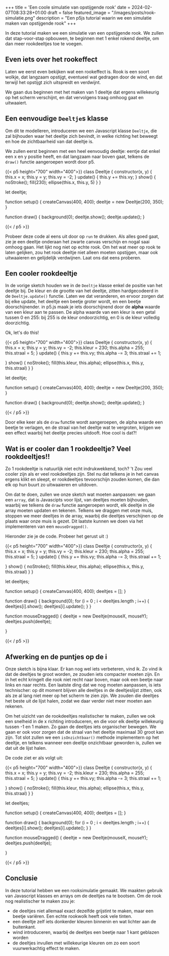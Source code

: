 +++
title = 'Een coole simulatie van opstijgende rook'
date = 2024-02-07T08:33:28+01:00
draft = false
featured_image = "/images/posts/rook-simulatie.png"
description = "Een p5js tutorial waarin we een simulatie maken van opstijgende rook"
+++

In deze tutorial maken we een simulatie van een opstijgende rook. We zullen dat stap-voor-stap opbouwen, te beginnen met 1 enkel rokend deeltje, om dan meer rookdeeltjes toe te voegen. 

<!--more-->

## Even iets over het rookeffect
Laten we eerst even bekijken wat een rookeffect is. Rook is een soort wolkje, dat langzaam opstijgt, eventueel wat gedragen door de wind, en dat terwijl het opstijgt zich uitspreidt en verdwijnt.

We gaan dus beginnen met het maken van 1 deeltje dat ergens willekeurig op het scherm verschijnt, en dat vervolgens traag omhoog gaat en uitwaaiert.

## Een eenvoudige  ```Deeltje```s klasse
Om dit te modelleren, introduceren we een Javascript klasse ```Deeltje```, die zal bijhouden waar het deeltje zich bevindt, in welke richting het beweegt en hoe de zichtbaarheid van dat deeltje is.

We zullen eerst beginnen met een heel eenvoudig deeltje: eentje dat enkel een x en y positie heeft, en dat langzaam naar boven gaat, telkens de ```draw()``` functie aangeroepen wordt door p5. 

{{< p5 height="700" width="400">}}
class Deeltje {
  constructor(x, y) {
    this.x = x;
    this.y = y;
    this.vy = -2;
  }
  update() {
    this.y += this.vy;
  }
  show() {
    noStroke();
    fill(230);
    ellipse(this.x, this.y, 5)
  }
}

let deeltje;

function setup() {
  createCanvas(400, 400);
  deeltje = new Deeltje(200, 350);
}

function draw() {
  background(0);
  deeltje.show();
  deeltje.update();
}

{{< / p5 >}}

Probeer deze code al eens uit door op ```run``` te drukken. Als alles goed gaat, zie je een deeltje onderaan het zwarte canvas verschijn en nogal saai omhoog gaan. Het lijkt nog niet op echte rook. Om het wat meer op rook te laten gelijken, zou het rook deeltje niet alleen moeten opstijgen, maar ook uitwaaieren en gelijdelijk verdwijnen. Laat ons dat eens proberen.

## Een cooler rookdeeltje
In de vorige sketch houden we in de ```Deeltje``` klasse enkel de positie van het deeltje bij. De kleur en de grootte van het deeltje, zitten hardgecodeerd in de ```Deeltje.update()``` functie. Laten we dat veranderen, en ervoor zorgen dat bij elke update, het deeltje een beetje groter wordt, en een beetje doorschijnender. in p5.js maak je iets doorschijnend door de __alpha__ waarde van een kleur aan te passen. De alpha waarde van een kleur is een getal tussen 0 en 255: bij 255 is de kleur ondoorzichtig, en 0 is de kleur volledig doorzichtig.

Ok, let's do this!

{{< p5 height="700" width="400">}}
class Deeltje {
  constructor(x, y) {
    this.x = x;
    this.y = y;
    this.vy = -2;
    this.kleur = 230;
    this.alpha = 255;
    this.straal = 5;
  }
  update() {
    this.y += this.vy;
    this.alpha -= 3;
    this.straal += 1;
    
  }
  show() {
    noStroke();
    fill(this.kleur, this.alpha);
    ellipse(this.x, this.y, this.straal)
  }
}

let deeltje;

function setup() {
  createCanvas(400, 400);
  deeltje = new Deeltje(200, 350);
}

function draw() {
  background(0);
  deeltje.show();
  deeltje.update();
}

{{< / p5 >}}

Door elke keer als de ```draw``` functie wordt aangeroepen, de alpha waarde een beetje te verlagen, en de straal van het deeltje wat te vergroten, krijgen we een effect waarbij het deeltje precies uitdooft. Hoe cool is dat?!

## Wat is er cooler dan 1 rookdeeltje? Veel rookdeeltjes!!
Zo 1 rookdeeltje is natuurlijk niet echt indrukwekkend, toch? 't Zou veel cooler zijn als er veel rookdeeltjes zijn. Stel nu dat telkens je in het canvas ergens klikt en sleept, er rookdeeltjes tevoorschijn zouden komen, die dan elk op hun buurt zo uitwaaieren en uitdoven. 

Om dat te doen, zullen we onze sketch wat moeten aanpassen: we gaan een ```array```, dat is Javascipts voor lijst, van deeltjes moeten bijhouden, waarbij we telkens de ```draw``` functie aangeroepen wordt, elk deeltje in die array moeten updaten en tekenen. Telkens we draggen met onze muis, stoppen we meer deeltjes in de array, waarbij die deeltjes verschijnen op de plaats waar onze muis is gezet. Dit laatste kunnen we doen via het implementeren van een ```mouseDragged()```.

Hieronder zie je de code. Probeer het gerust uit :)

{{< p5 height="700" width="400">}}
class Deeltje {
  constructor(x, y) {
    this.x = x;
    this.y = y;
    this.vy = -2;
    this.kleur = 230;
    this.alpha = 255;
    this.straal = 5;
  }
  update() {
    this.y += this.vy;
    this.alpha -= 3;
    this.straal += 1;
    
  }
  show() {
    noStroke();
    fill(this.kleur, this.alpha);
    ellipse(this.x, this.y, this.straal)
  }
}

let deeltjes;

function setup() {
  createCanvas(400, 400);
  deeltjes = [];
}

function draw() {
  background(0);
  for (i = 0 ; i < deeltjes.length ; i++) {
    deeltjes[i].show();
    deeltjes[i].update();
  }
}

function mouseDragged() {
    deeltje = new Deeltje(mouseX, mouseY);
    deeltjes.push(deeltje);
 
}

{{< / p5 >}}

## Afwerking en de puntjes op de i
Onze sketch is bijna klaar. Er kan nog wel iets verbeteren, vind ik. Zo vind ik dat de deeltjes te groot worden, ze zouden iets compacter moeten zijn. En in het echt kringelt die rook niet recht naar boven, maar ook een beetje naar links en naar rechts. 
Een laatste ding dat we nog moeten aanpassen, is iets technischer: op dit moment blijven alle deeltjes in de deeltjeslijst zitten, ook als ze al lang niet meer op het scherm te zien zijn. We zouden die deeltjes het beste uit de lijst halen, zodat we daar verder niet meer moeten aan rekenen.

Om het uizicht van de rookdeeltjes realistischer te maken, zullen we ook een snelheid in de x richting introduceren, en die voor elk deeltje willekeurig tussen -1 en 1 maken. Zo gaan de deeltjes iets organischer bewegen. We gaan er ook voor zorgen dat de straal van het deeltje maximaal 30 groot kan zijn. Tot slot zullen we een ```isOnzichtbaar()``` methode implementern op het deeltje, en telkens wanneer een deeltje onzichtbaar geworden is, zullen we dat uit de lijst halen.

De code ziet er als volgt uit:

{{< p5 height="700" width="400">}}
class Deeltje {
  constructor(x, y) {
    this.x = x;
    this.y = y;
    this.vy = -2;
    this.kleur = 230;
    this.alpha = 255;
    this.straal = 5;
  }
  update() {
    this.y += this.vy;
    this.alpha -= 3;
    this.straal += 1;
    
  }
  show() {
    noStroke();
    fill(this.kleur, this.alpha);
    ellipse(this.x, this.y, this.straal)
  }
}

let deeltjes;

function setup() {
  createCanvas(400, 400);
  deeltjes = [];
}

function draw() {
  background(0);
  for (i = 0 ; i < deeltjes.length ; i++) {
    deeltjes[i].show();
    deeltjes[i].update();
  }
}

function mouseDragged() {
    deeltje = new Deeltje(mouseX, mouseY);
    deeltjes.push(deeltje);
 
}

{{< / p5 >}}


## Conclusie
In deze tutorial hebben we een rooksimulatie gemaakt. We maakten gebruik van Javascript klasses en arrays om de deeltjes na te bootsen. Om de rook nog realistischer te maken zou je:
- de deeltjes niet allemaal exact dezelfde grijstint te maken, maar een beetje variëren. Een echte rookwolk heeft ook vele tinten.
- een deeltje zelf iets donkerder kleuren binnenin en wat lichter aan de buitenkant.
- wind introduceren, waarbij de deeltjes een beetje naar 1 kant geblazen worden
- de deeltjes invullen met willekeurige kleuren om zo een soort vuurwerkachtig effect te maken.

